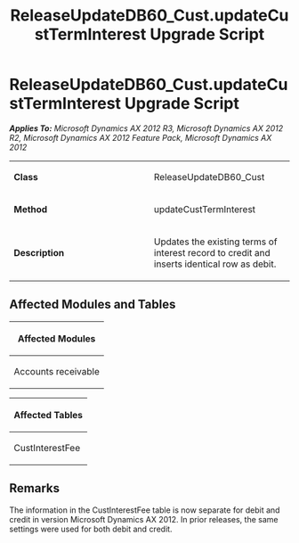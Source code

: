 ﻿---
title: ReleaseUpdateDB60_Cust.updateCustTermInterest Upgrade Script
TOCTitle: ReleaseUpdateDB60_Cust.updateCustTermInterest Upgrade Script
ms:assetid: cd17c5c8-d13b-8980-316e-79d67537ac42
ms:mtpsurl: https://msdn.microsoft.com/en-us/library/JJ719713(v=AX.60)
ms:contentKeyID: 49711279
ms.date: 05/18/2015
mtps_version: v=AX.60
---

# ReleaseUpdateDB60\_Cust.updateCustTermInterest Upgrade Script 


_**Applies To:** Microsoft Dynamics AX 2012 R3, Microsoft Dynamics AX 2012 R2, Microsoft Dynamics AX 2012 Feature Pack, Microsoft Dynamics AX 2012_

<table>
<colgroup>
<col style="width: 50%" />
<col style="width: 50%" />
</colgroup>
<tbody>
<tr class="odd">
<td><p><strong>Class</strong></p></td>
<td><p>ReleaseUpdateDB60_Cust</p></td>
</tr>
<tr class="even">
<td><p><strong>Method</strong></p></td>
<td><p>updateCustTermInterest</p></td>
</tr>
<tr class="odd">
<td><p><strong>Description</strong></p></td>
<td><p>Updates the existing terms of interest record to credit and inserts identical row as debit.</p></td>
</tr>
</tbody>
</table>


## Affected Modules and Tables

<table>
<colgroup>
<col style="width: 100%" />
</colgroup>
<thead>
<tr class="header">
<th><p>Affected Modules</p></th>
</tr>
</thead>
<tbody>
<tr class="odd">
<td><p>Accounts receivable</p></td>
</tr>
</tbody>
</table>


<table>
<colgroup>
<col style="width: 100%" />
</colgroup>
<thead>
<tr class="header">
<th><p>Affected Tables</p></th>
</tr>
</thead>
<tbody>
<tr class="odd">
<td><p>CustInterestFee</p></td>
</tr>
</tbody>
</table>


## Remarks

The information in the CustInterestFee table is now separate for debit and credit in version Microsoft Dynamics AX 2012. In prior releases, the same settings were used for both debit and credit.

  



